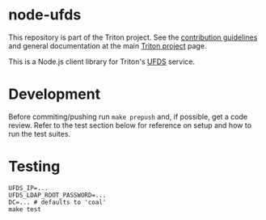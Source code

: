 <!--
    This Source Code Form is subject to the terms of the Mozilla Public
    License, v. 2.0. If a copy of the MPL was not distributed with this
    file, You can obtain one at http://mozilla.org/MPL/2.0/.
-->

<!--
    Copyright 2020 Joyent, Inc.
    Copyright 2023 MNX Cloud, Inc.
-->

# node-ufds

This repository is part of the Triton project. See the [contribution
guidelines](https://github.com/TritonDataCenter/triton/blob/master/CONTRIBUTING.md) and
general documentation at the main [Triton
project](https://github.com/TritonDataCenter/triton) page.

This is a Node.js client library for Triton's
[UFDS](https://github.com/TritonDataCenter/sdc-ufds) service.


# Development

Before commiting/pushing run `make prepush` and, if possible, get a code
review. Refer to the test section below for reference on setup and how to run
the test suites.

# Testing

    UFDS_IP=...
    UFDS_LDAP_ROOT_PASSWORD=...
    DC=... # defaults to 'coal'
    make test
